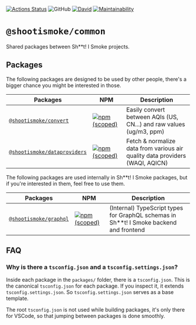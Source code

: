 [![Actions Status](https://github.com/shootismoke/common/workflows/pr/badge.svg)](https://github.com/shootismoke/common/actions)
![GitHub](https://img.shields.io/github/license/shootismoke/common.svg)
[![David](https://img.shields.io/david/shootismoke/common.svg)](https://david-dm.org/shootismoke/common)
[![Maintainability](https://api.codeclimate.com/v1/badges/dfeff2fb9de150607af9/maintainability)](https://codeclimate.com/github/shootismoke/common/maintainability)

# `@shootismoke/common`

Shared packages between Sh\*\*t! I Smoke projects.

## Packages

The following packages are designed to be used by other people, there's a bigger chance you might be interested in those.

| Packages                                                 | NPM                                                                                                                                      | Description                                                                  |
| -------------------------------------------------------- | ---------------------------------------------------------------------------------------------------------------------------------------- | ---------------------------------------------------------------------------- |
| [`@shootismoke/convert`](./packages/convert)             | [![npm (scoped)](https://img.shields.io/npm/v/@shootismoke/convert.svg)](https://www.npmjs.com/package/@shootismoke/convert)             | Easily convert between AQIs (US, CN...) and raw values (ug/m3, ppm)          |
| [`@shootismoke/dataproviders`](./packages/dataproviders) | [![npm (scoped)](https://img.shields.io/npm/v/@shootismoke/dataproviders.svg)](https://www.npmjs.com/package/@shootismoke/dataproviders) | Fetch & normalize data from various air quality data providers (WAQI, AQICN) |

The following packages are used internally in Sh\*\*t! I Smoke packages, but if you're interested in them, feel free to use them.

| Packages                                     | NPM                                                                                                                          | Description                                                                              |
| -------------------------------------------- | ---------------------------------------------------------------------------------------------------------------------------- | ---------------------------------------------------------------------------------------- |
| [`@shootismoke/graphql`](./packages/graphql) | [![npm (scoped)](https://img.shields.io/npm/v/@shootismoke/graphql.svg)](https://www.npmjs.com/package/@shootismoke/graphql) | (Internal) TypeScript types for GraphQL schemas in Sh\*\*t! I Smoke backend and frontend |

## FAQ

### Why is there a `tsconfig.json` and a `tsconfig.settings.json`?

Inside each package in the `packages/` folder, there is a `tsconfig.json`. This is the canonical `tsconfig.json` for each package. If you inspect it, it extends `tsconfig.settings.json`. So `tsconfig.settings.json` serves as a base template.

The root `tsconfig.json` is not used while building packages, it's only there for VSCode, so that jumping between packages is done smoothly.
